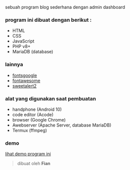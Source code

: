 sebuah program blog sederhana dengan admin dashboard

### program ini dibuat dengan berikut :

* HTML
* CSS
* JavaScript
* PHP v8+
* MariaDB (database)

### lainnya

* [fontsgoogle](https://fonts.google.com)
* [fontawesome](https://fontawesome.com)
* [sweetalert2](https://sweetalert2.github.io)

### alat yang digunakan saat pembuatan

* handphone (Android 10)
* code editor (Acode)
* browser (Google Chrome)
* Awebserver (Apache Server, database MariaDB)
* Termux (ffmpeg)


### demo

[lihat demo program ini](http://fian-news.herokuapp.com/)

> dibuat oleh **Fian**
